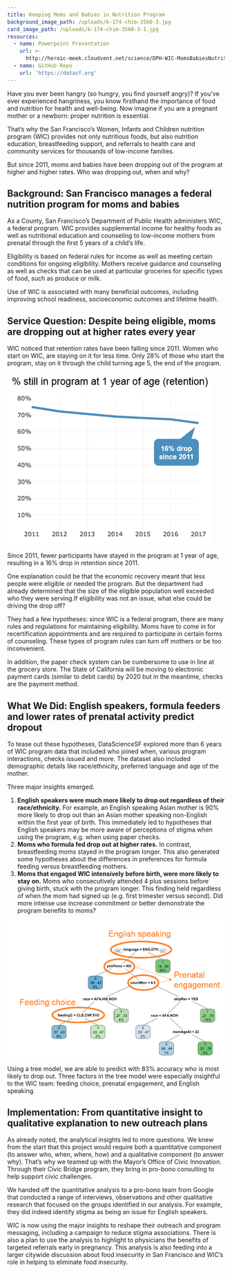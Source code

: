 ```yaml
---
title: Keeping Moms and Babies in Nutrition Program
background_image_path: /uploads/k-174-chim-3560-3.jpg
card_image_path: /uploads/k-174-chim-3560-3-1.jpg
resources:
  - name: Powerpoint Presentation
    url: >-
      http://heroic-meek.cloudvent.net/science/DPH-WIC-MomsBabiesNutrition-Final.pdf
  - name: GitHub Repo
    url: 'https://datasf.org'
---
```



Have you ever been hangry (so hungry, you find yourself angry)? If you’ve ever experienced hangriness, you know firsthand the importance of food and nutrition for health and well-being. Now imagine if you are a pregnant mother or a newborn: proper nutrition is essential.

That’s why the San Francisco’s Women, Infants and Children nutrition program (WIC) provides not only nutritious foods, but also nutrition education, breastfeeding support, and referrals to health care and community services for thousands of low-income families.

But since 2011, moms and babies have been dropping out of the program at higher and higher rates. Who was dropping out, when and why?

## Background: San Francisco manages a federal nutrition program for moms and babies

As a County, San Francisco’s Department of Public Health administers WIC, a federal program. WIC provides supplemental income for healthy foods as well as nutritional education and counseling to low-income mothers from prenatal through the first 5 years of a child’s life.

Eligibility is based on federal rules for income as well as meeting certain conditions for ongoing eligibility. Mothers receive guidance and counseling as well as checks that can be used at particular groceries for specific types of food, such as produce or milk.

Use of WIC is associated with many beneficial outcomes, including improving school readiness, socioeconomic outcomes and lifetime health.

## Service Question: Despite being eligible, moms are dropping out at higher rates every year

WIC noticed that retention rates have been falling since 2011. Women who start on WIC, are staying on it for less time. Only 28% of those who start the program, stay on it through the child turning age 5, the end of the program.

![Line chart showing decreasing retention rates (% still in program at 1 year of age) from 2011-2017](/uploads/versions/wic-droppingretention---x----477-397x---.PNG)

<figcaption>Since 2011, fewer participants have stayed in the program at 1 year of age, resulting in a 16% drop in retention since 2011.</figcaption>

One explanation could be that the economic recovery meant that less people were eligible or needed the program. But the department had already determined that the size of the eligible population well exceeded who they were serving.If eligibility was not an issue, what else could be driving the drop off?

They had a few hypotheses: since WIC is a federal program, there are many rules and regulations for maintaining eligibility. Moms have to come in for recertification appointments and are required to participate in certain forms of counseling. These types of program rules can turn off mothers or be too inconvenient.

In addition, the paper check system can be cumbersome to use in line at the grocery store. The State of California will be moving to electronic payment cards (similar to debit cards) by 2020 but in the meantime, checks are the payment method.

## What We Did: English speakers, formula feeders and lower rates of prenatal activity predict dropout

To tease out these hypotheses, DataScienceSF explored more than 6 years of WIC program data that included who joined when, various program interactions, checks issued and more. The dataset also included demographic details like race/ethnicity, preferred language and age of the mother.

Three major insights emerged.

1. **English speakers were much more likely to drop out regardless of their race/ethnicity.** For example, an English speaking Asian mother is 90% more likely to drop out than an Asian mother speaking non-English within the first year of birth. This immediately led to hypotheses that English speakers may be more aware of perceptions of stigma when using the program, e.g. when using paper checks.
2. **Moms who formula fed drop out at higher rates.** In contrast, breastfeeding moms stayed in the program longer. This also generated some hypotheses about the differences in preferences for formula feeding versus breastfeeding mothers.
3. **Moms that engaged WIC intensively before birth, were more likely to stay on.** Moms who consecutively attended 4 plus sessions before giving birth, stuck with the program longer. This finding held regardless of when the mom had signed up (e.g. first trimester versus second). Did more intense use increase commitment or better demonstrate the program benefits to moms?

![Diagram of tree model used to identify the most important factors that predicted drop outs.](/uploads/versions/wic-treediagram---x----830-523x---.PNG)

<figcaption>Using a tree model, we are able to predict with 83% accuracy who is most likely to drop out. Three factors in the tree model were especially insightful to the WIC team: feeding choice, prenatal engagement, and English speaking.</figcaption>

## Implementation: From quantitative insight to qualitative explanation to new outreach plans

As already noted, the analytical insights led to more questions. We knew from the start that this project would require both a quantitative component (to answer who, when, where, how) and a qualitative component (to answer why). That’s why we teamed up with the Mayor’s Office of Civic Innovation. Through their Civic Bridge program, they bring in pro-bono consulting to help support civic challenges.

We handed off the quantitative analysis to a pro-bono team from Google that conducted a range of interviews, observations and other qualitative research that focused on the groups identified in our analysis. For example, they did indeed identify stigma as being an issue for English speakers.

WIC is now using the major insights to reshape their outreach and program messaging, including a campaign to reduce stigma associations. There is also a plan to use the analysis to highlight to physicians the benefits of targeted referrals early in pregnancy. This analysis is also feeding into a larger citywide discussion about food insecurity in San Francisco and WIC’s role in helping to eliminate food insecurity.